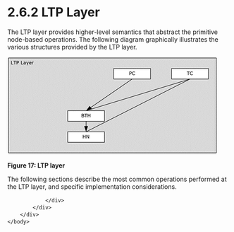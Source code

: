 <html dir="LTR" xmlns:mshelp="http://msdn.microsoft.com/mshelp" xmlns:ddue="http://ddue.schemas.microsoft.com/authoring/2003/5" xmlns:xlink="http://www.w3.org/1999/xlink" xmlns:tool="http://www.microsoft.com/tooltip">
    <head>
        <meta http-equiv="Content-Type" content="text/html; CHARSET=utf-8"></meta>
        <meta name="save" content="history"></meta>
        <title>2.6.2 LTP Layer</title>
        <xml>
            <mshelp:toctitle title="2.6.2 LTP Layer"></mshelp:toctitle>
            <mshelp:rltitle title="[MS-PST]: LTP Layer"></mshelp:rltitle>
            <mshelp:keyword index="A" term="4fff5d0a-0c5c-4330-88d5-e659d1e544d1"></mshelp:keyword>
            <mshelp:attr name="DCSext.ContentType" value="open specification"></mshelp:attr>
            <mshelp:attr name="AssetID" value="4fff5d0a-0c5c-4330-88d5-e659d1e544d1"></mshelp:attr>
            <mshelp:attr name="TopicType" value="kbRef"></mshelp:attr>
            <mshelp:attr name="DCSext.Title" value="[MS-PST]: LTP Layer" />
        </xml>
    </head>
    <body>
        <div id="header">
            <h1 class="heading">2.6.2 LTP Layer</h1>
        </div>
        <div id="mainSection">
            <div id="mainBody">
                <div id="allHistory" class="saveHistory"></div>
                <div id="sectionSection0" class="section" name="collapseableSection">
                    

<p>The LTP layer provides higher-level semantics that abstract
the primitive node-based operations. The following diagram graphically
illustrates the various structures provided by the LTP layer.</p>

<p><img id="MS-PST_pict9f893df4-5fd9-4ecd-b6bd-833b5d7ba9eb.png" src="MS-PST_files/image017.png" alt="LTP layer" title="LTP layer"></p>

<p><b>Figure 17: LTP layer</b></p>

<p>The following sections describe the most common operations
performed at the LTP layer, and specific implementation considerations.</p>


                </div>
            </div>
        </div>
    </body>
</html>